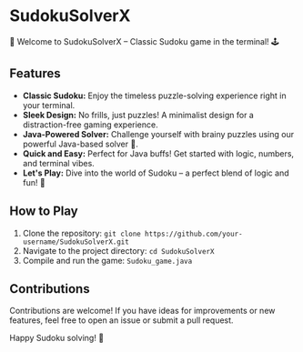# SudokuSolverX 

🔢 Welcome to SudokuSolverX – Classic Sudoku game in the terminal! 🕹️

## Features

- **Classic Sudoku:** Enjoy the timeless puzzle-solving experience right in your terminal.
- **Sleek Design:** No frills, just puzzles! A minimalist design for a distraction-free gaming experience.
- **Java-Powered Solver:** Challenge yourself with brainy puzzles using our powerful Java-based solver 🧩.
- **Quick and Easy:** Perfect for Java buffs! Get started with logic, numbers, and terminal vibes.
- **Let's Play:** Dive into the world of Sudoku – a perfect blend of logic and fun! 🚀

## How to Play

1. Clone the repository: `git clone https://github.com/your-username/SudokuSolverX.git`
2. Navigate to the project directory: `cd SudokuSolverX`
3. Compile and run the game: `Sudoku_game.java`

## Contributions

Contributions are welcome! If you have ideas for improvements or new features, feel free to open an issue or submit a pull request.

Happy Sudoku solving! 🎉
